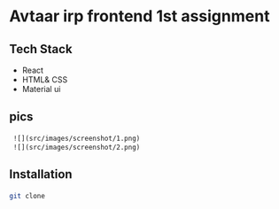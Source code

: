 # Avtaar irp frontend 1st assignment

## Tech Stack

- React
- HTML& CSS
- Material ui

## pics
     ![](src/images/screenshot/1.png)
     ![](src/images/screenshot/2.png)

## Installation

``` sh
git clone 
```
